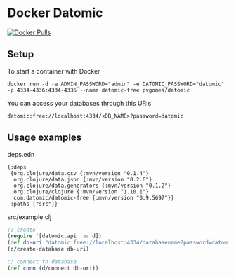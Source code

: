 # Docker Datomic

[![Docker Pulls](https://img.shields.io/docker/pulls/akiel/datomic-free.svg)](https://hub.docker.com/r/pvgomes/datomic/)


## Setup

To start a container with Docker

    docker run -d -e ADMIN_PASSWORD="admin" -e DATOMIC_PASSWORD="datomic" -p 4334-4336:4334-4336 --name datomic-free pvgomes/datomic

You can access your databases through this URIs

    datomic:free://localhost:4334/<DB_NAME>?password=datomic


## Usage examples
deps.edn
```
{:deps
 {org.clojure/data.csv {:mvn/version "0.1.4"}
  org.clojure/data.json {:mvn/version "0.2.6"}
  org.clojure/data.generators {:mvn/version "0.1.2"}
  org.clojure/clojure {:mvn/version "1.10.1"}
  com.datomic/datomic-free {:mvn/version "0.9.5697"}}
 :paths ["src"]}
```

src/example.clj
```clojure
;; create
(require '[datomic.api :as d])
(def db-uri "datomic:free://localhost:4334/databasename?password=datomic")
(d/create-database db-uri)

;; connect to database
(def conn (d/connect db-uri))
```